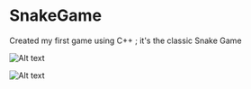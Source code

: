 # SnakeGame

Created my first game using C++ ; it's the classic Snake Game 

![Alt text](https://i.imgur.com/TtwCsnd.png)

![Alt text](https://i.imgur.com/rP96STJ.png)
